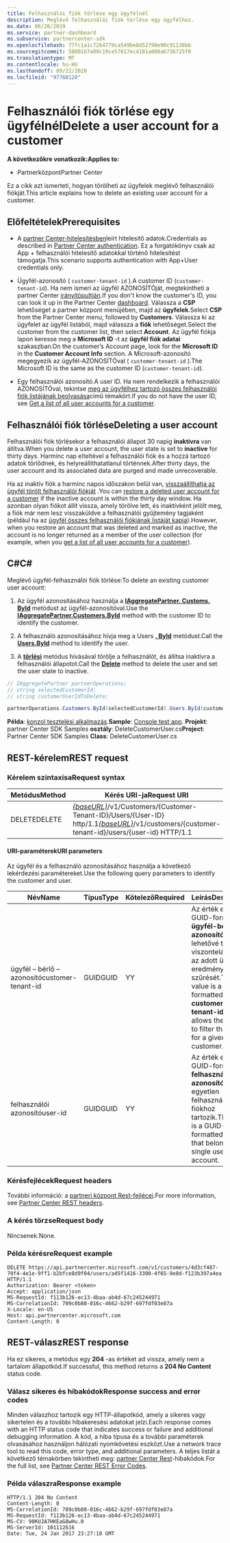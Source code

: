 ```yaml
---
title: Felhasználói fiók törlése egy ügyfélnél
description: Meglévő felhasználói fiók törlése egy ügyfélhez.
ms.date: 06/20/2019
ms.service: partner-dashboard
ms.subservice: partnercenter-sdk
ms.openlocfilehash: 77fc1a1c7264779ca549be8d52798e90c91138bb
ms.sourcegitcommit: 58801b7a09c19ce57617ec4181a008a673b725f0
ms.translationtype: MT
ms.contentlocale: hu-HU
ms.lasthandoff: 09/22/2020
ms.locfileid: "97768128"
---
```

# <a name="delete-a-user-account-for-a-customer"></a><span data-ttu-id="1bf3f-103">Felhasználói fiók törlése egy ügyfélnél</span><span class="sxs-lookup"><span data-stu-id="1bf3f-103">Delete a user account for a customer</span></span>

<span data-ttu-id="1bf3f-104">**A következőkre vonatkozik:**</span><span class="sxs-lookup"><span data-stu-id="1bf3f-104">**Applies to:**</span></span>

- <span data-ttu-id="1bf3f-105">Partnerközpont</span><span class="sxs-lookup"><span data-stu-id="1bf3f-105">Partner Center</span></span>

<span data-ttu-id="1bf3f-106">Ez a cikk azt ismerteti, hogyan törölheti az ügyfelek meglévő felhasználói fiókját.</span><span class="sxs-lookup"><span data-stu-id="1bf3f-106">This article explains how to delete an existing user account for a customer.</span></span>

## <a name="prerequisites"></a><span data-ttu-id="1bf3f-107">Előfeltételek</span><span class="sxs-lookup"><span data-stu-id="1bf3f-107">Prerequisites</span></span>

- <span data-ttu-id="1bf3f-108">A [partner Center-hitelesítésben](partner-center-authentication.md)leírt hitelesítő adatok.</span><span class="sxs-lookup"><span data-stu-id="1bf3f-108">Credentials as described in [Partner Center authentication](partner-center-authentication.md).</span></span> <span data-ttu-id="1bf3f-109">Ez a forgatókönyv csak az App + felhasználói hitelesítő adatokkal történő hitelesítést támogatja.</span><span class="sxs-lookup"><span data-stu-id="1bf3f-109">This scenario supports authentication with App+User credentials only.</span></span>

- <span data-ttu-id="1bf3f-110">Ügyfél-azonosító ( `customer-tenant-id` ).</span><span class="sxs-lookup"><span data-stu-id="1bf3f-110">A customer ID (`customer-tenant-id`).</span></span> <span data-ttu-id="1bf3f-111">Ha nem ismeri az ügyfél AZONOSÍTÓját, megtekintheti a partner Center [irányítópultján](https://partner.microsoft.com/dashboard).</span><span class="sxs-lookup"><span data-stu-id="1bf3f-111">If you don't know the customer's ID, you can look it up in the Partner Center [dashboard](https://partner.microsoft.com/dashboard).</span></span> <span data-ttu-id="1bf3f-112">Válassza a **CSP** lehetőséget a partner központ menüjében, majd az **ügyfelek**.</span><span class="sxs-lookup"><span data-stu-id="1bf3f-112">Select **CSP** from the Partner Center menu, followed by **Customers**.</span></span> <span data-ttu-id="1bf3f-113">Válassza ki az ügyfelet az ügyfél listából, majd válassza a **fiók** lehetőséget.</span><span class="sxs-lookup"><span data-stu-id="1bf3f-113">Select the customer from the customer list, then select **Account**.</span></span> <span data-ttu-id="1bf3f-114">Az ügyfél fiókja lapon keresse meg a **Microsoft ID** -t az **ügyfél fiók adatai** szakaszban.</span><span class="sxs-lookup"><span data-stu-id="1bf3f-114">On the customer’s Account page, look for the **Microsoft ID** in the **Customer Account Info** section.</span></span> <span data-ttu-id="1bf3f-115">A Microsoft-azonosító megegyezik az ügyfél-AZONOSÍTÓval ( `customer-tenant-id` ).</span><span class="sxs-lookup"><span data-stu-id="1bf3f-115">The Microsoft ID is the same as the customer ID  (`customer-tenant-id`).</span></span>

- <span data-ttu-id="1bf3f-116">Egy felhasználói azonosító.</span><span class="sxs-lookup"><span data-stu-id="1bf3f-116">A user ID.</span></span> <span data-ttu-id="1bf3f-117">Ha nem rendelkezik a felhasználói AZONOSÍTÓval, tekintse [meg az ügyfélhez tartozó összes felhasználói fiók listájának beolvasása](get-a-list-of-all-user-accounts-for-a-customer.md)című témakört.</span><span class="sxs-lookup"><span data-stu-id="1bf3f-117">If you do not have the user ID, see [Get a list of all user accounts for a customer](get-a-list-of-all-user-accounts-for-a-customer.md).</span></span>

## <a name="deleting-a-user-account"></a><span data-ttu-id="1bf3f-118">Felhasználói fiók törlése</span><span class="sxs-lookup"><span data-stu-id="1bf3f-118">Deleting a user account</span></span>

<span data-ttu-id="1bf3f-119">Felhasználói fiók törlésekor a felhasználói állapot 30 napig **inaktívra** van állítva.</span><span class="sxs-lookup"><span data-stu-id="1bf3f-119">When you delete a user account, the user state is set to **inactive** for thirty days.</span></span> <span data-ttu-id="1bf3f-120">Harminc nap elteltével a felhasználói fiók és a hozzá tartozó adatok törlődnek, és helyreállíthatatlanul történnek.</span><span class="sxs-lookup"><span data-stu-id="1bf3f-120">After thirty days, the user account and its associated data are purged and made unrecoverable.</span></span>

<span data-ttu-id="1bf3f-121">Ha az inaktív fiók a harminc napos időszakon belül van, [visszaállíthatja az ügyfél törölt felhasználói fiókját](restore-a-user-for-a-customer.md) .</span><span class="sxs-lookup"><span data-stu-id="1bf3f-121">You can [restore a deleted user account for a customer](restore-a-user-for-a-customer.md) if the inactive account is within the thirty day window.</span></span> <span data-ttu-id="1bf3f-122">Ha azonban olyan fiókot állít vissza, amely törölve lett, és inaktívként jelölt meg, a fiók már nem lesz visszaküldve a felhasználói gyűjtemény tagjaként (például ha az [ügyfél összes felhasználói fiókjának listáját kapja](get-a-list-of-all-user-accounts-for-a-customer.md)).</span><span class="sxs-lookup"><span data-stu-id="1bf3f-122">However, when you restore an account that was deleted and marked as inactive, the account is no longer returned as a member of the user collection (for example, when you [get a list of all user accounts for a customer](get-a-list-of-all-user-accounts-for-a-customer.md)).</span></span>

## <a name="c"></a><span data-ttu-id="1bf3f-123">C\#</span><span class="sxs-lookup"><span data-stu-id="1bf3f-123">C\#</span></span>

<span data-ttu-id="1bf3f-124">Meglévő ügyfél-felhasználói fiók törlése:</span><span class="sxs-lookup"><span data-stu-id="1bf3f-124">To delete an existing customer user account:</span></span>

1. <span data-ttu-id="1bf3f-125">Az ügyfél azonosításához használja a [**IAggregatePartner. Customs. ById**](/dotnet/api/microsoft.store.partnercenter.customers.icustomercollection.byid) metódust az ügyfél-azonosítóval.</span><span class="sxs-lookup"><span data-stu-id="1bf3f-125">Use the [**IAggregatePartner.Customers.ById**](/dotnet/api/microsoft.store.partnercenter.customers.icustomercollection.byid) method with the customer ID to identify the customer.</span></span>

2. <span data-ttu-id="1bf3f-126">A felhasználó azonosításához hívja meg a Users [**. ById**](/dotnet/api/microsoft.store.partnercenter.customerusers.icustomerusercollection.byid) metódust.</span><span class="sxs-lookup"><span data-stu-id="1bf3f-126">Call the [**Users.ById**](/dotnet/api/microsoft.store.partnercenter.customerusers.icustomerusercollection.byid) method to identify the user.</span></span>

3. <span data-ttu-id="1bf3f-127">A [**törlési**](/dotnet/api/microsoft.store.partnercenter.customerusers.icustomeruser.delete) metódus hívásával törölje a felhasználót, és állítsa inaktívra a felhasználói állapotot.</span><span class="sxs-lookup"><span data-stu-id="1bf3f-127">Call the [**Delete**](/dotnet/api/microsoft.store.partnercenter.customerusers.icustomeruser.delete) method to delete the user and set the user state to inactive.</span></span>

``` csharp
// IAggregatePartner partnerOperations;
// string selectedCustomerId;
// string customerUserIdToDelete;

partnerOperations.Customers.ById(selectedCustomerId).Users.ById(customerUserIdToDelete).Delete();
```

<span data-ttu-id="1bf3f-128">**Példa**: [konzol tesztelési alkalmazás](console-test-app.md).</span><span class="sxs-lookup"><span data-stu-id="1bf3f-128">**Sample**: [Console test app](console-test-app.md).</span></span> <span data-ttu-id="1bf3f-129">**Projekt**: partner Center SDK Samples **osztály**: DeleteCustomerUser.cs</span><span class="sxs-lookup"><span data-stu-id="1bf3f-129">**Project**: Partner Center SDK Samples **Class**: DeleteCustomerUser.cs</span></span>

## <a name="rest-request"></a><span data-ttu-id="1bf3f-130">REST-kérelem</span><span class="sxs-lookup"><span data-stu-id="1bf3f-130">REST request</span></span>

### <a name="request-syntax"></a><span data-ttu-id="1bf3f-131">Kérelem szintaxisa</span><span class="sxs-lookup"><span data-stu-id="1bf3f-131">Request syntax</span></span>

| <span data-ttu-id="1bf3f-132">Metódus</span><span class="sxs-lookup"><span data-stu-id="1bf3f-132">Method</span></span>     | <span data-ttu-id="1bf3f-133">Kérés URI-ja</span><span class="sxs-lookup"><span data-stu-id="1bf3f-133">Request URI</span></span>                                                                                            |
|------------|--------------------------------------------------------------------------------------------------------|
| <span data-ttu-id="1bf3f-134">DELETE</span><span class="sxs-lookup"><span data-stu-id="1bf3f-134">DELETE</span></span>     | <span data-ttu-id="1bf3f-135">[*{baseURL}*](partner-center-rest-urls.md)/v1/Customers/{Customer-Tenant-ID}/Users/{User-ID} http/1.1</span><span class="sxs-lookup"><span data-stu-id="1bf3f-135">[*{baseURL}*](partner-center-rest-urls.md)/v1/customers/{customer-tenant-id}/users/{user-id} HTTP/1.1</span></span> |

#### <a name="uri-parameters"></a><span data-ttu-id="1bf3f-136">URI-paraméterek</span><span class="sxs-lookup"><span data-stu-id="1bf3f-136">URI parameters</span></span>

<span data-ttu-id="1bf3f-137">Az ügyfél és a felhasználó azonosításához használja a következő lekérdezési paramétereket.</span><span class="sxs-lookup"><span data-stu-id="1bf3f-137">Use the following query parameters to identify the customer and user.</span></span>

| <span data-ttu-id="1bf3f-138">Név</span><span class="sxs-lookup"><span data-stu-id="1bf3f-138">Name</span></span>                   | <span data-ttu-id="1bf3f-139">Típus</span><span class="sxs-lookup"><span data-stu-id="1bf3f-139">Type</span></span>     | <span data-ttu-id="1bf3f-140">Kötelező</span><span class="sxs-lookup"><span data-stu-id="1bf3f-140">Required</span></span> | <span data-ttu-id="1bf3f-141">Leírás</span><span class="sxs-lookup"><span data-stu-id="1bf3f-141">Description</span></span>                                                                                                               |
|------------------------|----------|----------|---------------------------------------------------------------------------------------------------------------------------|
| <span data-ttu-id="1bf3f-142">ügyfél – bérlő – azonosító</span><span class="sxs-lookup"><span data-stu-id="1bf3f-142">customer-tenant-id</span></span>     | <span data-ttu-id="1bf3f-143">GUID</span><span class="sxs-lookup"><span data-stu-id="1bf3f-143">GUID</span></span>     | <span data-ttu-id="1bf3f-144">Y</span><span class="sxs-lookup"><span data-stu-id="1bf3f-144">Y</span></span>        | <span data-ttu-id="1bf3f-145">Az érték egy GUID-formátumú **ügyfél-bérlői azonosító** , amely lehetővé teszi a viszonteladónak az adott ügyfél eredményeinek szűrését.</span><span class="sxs-lookup"><span data-stu-id="1bf3f-145">The value is a GUID-formatted **customer-tenant-id** that allows the reseller to filter the results for a given customer.</span></span> |
| <span data-ttu-id="1bf3f-146">felhasználói azonosító</span><span class="sxs-lookup"><span data-stu-id="1bf3f-146">user-id</span></span>                | <span data-ttu-id="1bf3f-147">GUID</span><span class="sxs-lookup"><span data-stu-id="1bf3f-147">GUID</span></span>     | <span data-ttu-id="1bf3f-148">Y</span><span class="sxs-lookup"><span data-stu-id="1bf3f-148">Y</span></span>        | <span data-ttu-id="1bf3f-149">Az érték egy GUID-formátumú **felhasználói azonosító** , amely egyetlen felhasználói fiókhoz tartozik.</span><span class="sxs-lookup"><span data-stu-id="1bf3f-149">The value is a GUID-formatted **user-id** that belongs to a single user account.</span></span>                                          |

### <a name="request-headers"></a><span data-ttu-id="1bf3f-150">Kérésfejlécek</span><span class="sxs-lookup"><span data-stu-id="1bf3f-150">Request headers</span></span>

<span data-ttu-id="1bf3f-151">További információ: a [partneri központ Rest-fejlécei](headers.md).</span><span class="sxs-lookup"><span data-stu-id="1bf3f-151">For more information, see [Partner Center REST headers](headers.md).</span></span>

### <a name="request-body"></a><span data-ttu-id="1bf3f-152">A kérés törzse</span><span class="sxs-lookup"><span data-stu-id="1bf3f-152">Request body</span></span>

<span data-ttu-id="1bf3f-153">Nincsenek.</span><span class="sxs-lookup"><span data-stu-id="1bf3f-153">None.</span></span>

### <a name="request-example"></a><span data-ttu-id="1bf3f-154">Példa kérésre</span><span class="sxs-lookup"><span data-stu-id="1bf3f-154">Request example</span></span>

```http
DELETE https://api.partnercenter.microsoft.com/v1/customers/4d3cf487-70f4-4e1e-9ff1-b2bfce8d9f04/users/a45f1416-3300-4f65-9e8d-f123b397a4ea HTTP/1.1
Authorization: Bearer <token>
Accept: application/json
MS-RequestId: f113b126-ec13-4baa-ab4d-67c245244971
MS-CorrelationId: 709c0b80-016c-4662-b29f-697fdf03e87a
X-Locale: en-US
Host: api.partnercenter.microsoft.com
Content-Length: 0
```

## <a name="rest-response"></a><span data-ttu-id="1bf3f-155">REST-válasz</span><span class="sxs-lookup"><span data-stu-id="1bf3f-155">REST response</span></span>

<span data-ttu-id="1bf3f-156">Ha ez sikeres, a metódus egy **204** -as értéket ad vissza, amely nem a tartalom állapotkód.</span><span class="sxs-lookup"><span data-stu-id="1bf3f-156">If successful, this method returns a **204 No Content** status code.</span></span>

### <a name="response-success-and-error-codes"></a><span data-ttu-id="1bf3f-157">Válasz sikeres és hibakódok</span><span class="sxs-lookup"><span data-stu-id="1bf3f-157">Response success and error codes</span></span>

<span data-ttu-id="1bf3f-158">Minden válaszhoz tartozik egy HTTP-állapotkód, amely a sikeres vagy sikertelen és a további hibakeresési adatokat jelzi.</span><span class="sxs-lookup"><span data-stu-id="1bf3f-158">Each response comes with an HTTP status code that indicates success or failure and additional debugging information.</span></span> <span data-ttu-id="1bf3f-159">A kód, a hiba típusa és a további paraméterek olvasásához használjon hálózati nyomkövetési eszközt.</span><span class="sxs-lookup"><span data-stu-id="1bf3f-159">Use a network trace tool to read this code, error type, and additional parameters.</span></span> <span data-ttu-id="1bf3f-160">A teljes listát a következő témakörben tekintheti meg: [partner Center Rest](error-codes.md)-hibakódok.</span><span class="sxs-lookup"><span data-stu-id="1bf3f-160">For the full list, see [Partner Center REST Error Codes](error-codes.md).</span></span>

### <a name="response-example"></a><span data-ttu-id="1bf3f-161">Példa válaszra</span><span class="sxs-lookup"><span data-stu-id="1bf3f-161">Response example</span></span>

```http
HTTP/1.1 204 No Content
Content-Length: 0
MS-CorrelationId: 709c0b80-016c-4662-b29f-697fdf03e87a
MS-RequestId: f113b126-ec13-4baa-ab4d-67c245244971
MS-CV: 90KUJA7HKEaG8wHu.0
MS-ServerId: 101112616
Date: Tue, 24 Jan 2017 23:27:18 GMT
```
